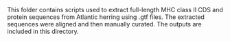 This folder contains scripts used to extract full-length MHC class II CDS and protein sequences from Atlantic herring using .gtf files. The extracted sequences were aligned and then manually curated. The outputs are included in this directory.